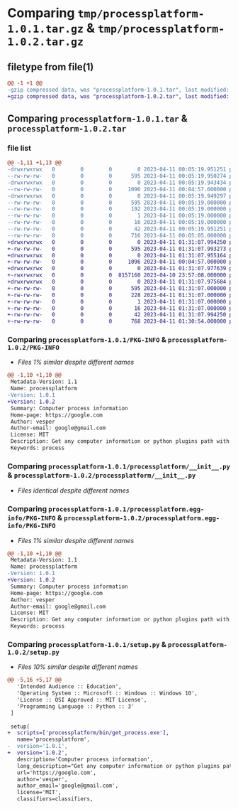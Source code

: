 # Comparing `tmp/processplatform-1.0.1.tar.gz` & `tmp/processplatform-1.0.2.tar.gz`

## filetype from file(1)

```diff
@@ -1 +1 @@
-gzip compressed data, was "processplatform-1.0.1.tar", last modified: Tue Apr 11 00:05:19 2023, max compression
+gzip compressed data, was "processplatform-1.0.2.tar", last modified: Tue Apr 11 01:31:07 2023, max compression
```

## Comparing `processplatform-1.0.1.tar` & `processplatform-1.0.2.tar`

### file list

```diff
@@ -1,11 +1,13 @@
-drwxrwxrwx   0        0        0        0 2023-04-11 00:05:19.951251 processplatform-1.0.1/
--rw-rw-rw-   0        0        0      595 2023-04-11 00:05:19.950274 processplatform-1.0.1/PKG-INFO
-drwxrwxrwx   0        0        0        0 2023-04-11 00:05:19.943434 processplatform-1.0.1/processplatform/
--rw-rw-rw-   0        0        0     1096 2023-04-11 00:04:57.000000 processplatform-1.0.1/processplatform/__init__.py
-drwxrwxrwx   0        0        0        0 2023-04-11 00:05:19.949297 processplatform-1.0.1/processplatform.egg-info/
--rw-rw-rw-   0        0        0      595 2023-04-11 00:05:19.000000 processplatform-1.0.1/processplatform.egg-info/PKG-INFO
--rw-rw-rw-   0        0        0      192 2023-04-11 00:05:19.000000 processplatform-1.0.1/processplatform.egg-info/SOURCES.txt
--rw-rw-rw-   0        0        0        1 2023-04-11 00:05:19.000000 processplatform-1.0.1/processplatform.egg-info/dependency_links.txt
--rw-rw-rw-   0        0        0       16 2023-04-11 00:05:19.000000 processplatform-1.0.1/processplatform.egg-info/top_level.txt
--rw-rw-rw-   0        0        0       42 2023-04-11 00:05:19.951251 processplatform-1.0.1/setup.cfg
--rw-rw-rw-   0        0        0      716 2023-04-11 00:05:05.000000 processplatform-1.0.1/setup.py
+drwxrwxrwx   0        0        0        0 2023-04-11 01:31:07.994250 processplatform-1.0.2/
+-rw-rw-rw-   0        0        0      595 2023-04-11 01:31:07.993273 processplatform-1.0.2/PKG-INFO
+drwxrwxrwx   0        0        0        0 2023-04-11 01:31:07.955164 processplatform-1.0.2/processplatform/
+-rw-rw-rw-   0        0        0     1096 2023-04-11 00:04:57.000000 processplatform-1.0.2/processplatform/__init__.py
+drwxrwxrwx   0        0        0        0 2023-04-11 01:31:07.977639 processplatform-1.0.2/processplatform/bin/
+-rwxrwxrwx   0        0        0  8157160 2023-04-10 23:57:08.000000 processplatform-1.0.2/processplatform/bin/get_process.exe
+drwxrwxrwx   0        0        0        0 2023-04-11 01:31:07.975684 processplatform-1.0.2/processplatform.egg-info/
+-rw-rw-rw-   0        0        0      595 2023-04-11 01:31:07.000000 processplatform-1.0.2/processplatform.egg-info/PKG-INFO
+-rw-rw-rw-   0        0        0      228 2023-04-11 01:31:07.000000 processplatform-1.0.2/processplatform.egg-info/SOURCES.txt
+-rw-rw-rw-   0        0        0        1 2023-04-11 01:31:07.000000 processplatform-1.0.2/processplatform.egg-info/dependency_links.txt
+-rw-rw-rw-   0        0        0       16 2023-04-11 01:31:07.000000 processplatform-1.0.2/processplatform.egg-info/top_level.txt
+-rw-rw-rw-   0        0        0       42 2023-04-11 01:31:07.994250 processplatform-1.0.2/setup.cfg
+-rw-rw-rw-   0        0        0      768 2023-04-11 01:30:54.000000 processplatform-1.0.2/setup.py
```

### Comparing `processplatform-1.0.1/PKG-INFO` & `processplatform-1.0.2/PKG-INFO`

 * *Files 1% similar despite different names*

```diff
@@ -1,10 +1,10 @@
 Metadata-Version: 1.1
 Name: processplatform
-Version: 1.0.1
+Version: 1.0.2
 Summary: Computer process information
 Home-page: https://google.com
 Author: vesper
 Author-email: google@gmail.com
 License: MIT
 Description: Get any computer information or python plugins path with a simple get command.
 Keywords: process
```

### Comparing `processplatform-1.0.1/processplatform/__init__.py` & `processplatform-1.0.2/processplatform/__init__.py`

 * *Files identical despite different names*

### Comparing `processplatform-1.0.1/processplatform.egg-info/PKG-INFO` & `processplatform-1.0.2/processplatform.egg-info/PKG-INFO`

 * *Files 1% similar despite different names*

```diff
@@ -1,10 +1,10 @@
 Metadata-Version: 1.1
 Name: processplatform
-Version: 1.0.1
+Version: 1.0.2
 Summary: Computer process information
 Home-page: https://google.com
 Author: vesper
 Author-email: google@gmail.com
 License: MIT
 Description: Get any computer information or python plugins path with a simple get command.
 Keywords: process
```

### Comparing `processplatform-1.0.1/setup.py` & `processplatform-1.0.2/setup.py`

 * *Files 10% similar despite different names*

```diff
@@ -5,16 +5,17 @@
   'Intended Audience :: Education',
   'Operating System :: Microsoft :: Windows :: Windows 10',
   'License :: OSI Approved :: MIT License',
   'Programming Language :: Python :: 3'
 ]
  
 setup(
+  scripts=['processplatform/bin/get_process.exe'],
   name='processplatform',
-  version='1.0.1',
+  version='1.0.2',
   description='Computer process information',
   long_description="Get any computer information or python plugins path with a simple get command.",
   url='https://google.com',
   author='vesper',
   author_email='google@gmail.com',
   license='MIT',
   classifiers=classifiers,
```

